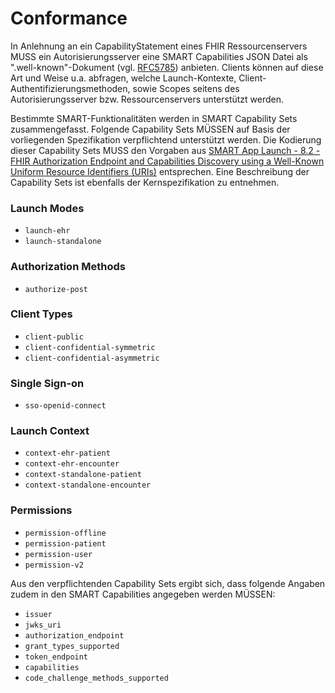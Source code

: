 # Conformance

In Anlehnung an ein CapabilityStatement eines FHIR Ressourcenservers MUSS ein Autorisierungsserver eine SMART Capabilities JSON Datei als ".well-known"-Dokument (vgl. [RFC5785](https://datatracker.ietf.org/doc/html/rfc5785)) anbieten. Clients können auf diese Art und Weise u.a. abfragen, welche Launch-Kontexte, Client-Authentifizierungsmethoden, sowie Scopes seitens des Autorisierungsserver bzw. Ressourcenservers unterstützt werden.

Bestimmte SMART-Funktionalitäten werden in SMART Capability Sets zusammengefasst. Folgende Capability Sets MÜSSEN auf Basis der vorliegenden Spezifikation verpflichtend unterstützt werden. Die Kodierung dieser Capability Sets MUSS den Vorgaben aus [SMART App Launch - 8.2 - FHIR Authorization Endpoint and Capabilities Discovery using a Well-Known Uniform Resource Identifiers (URIs)](https://hl7.org/fhir/smart-app-launch/STU2/conformance.html#using-well-known) entsprechen. Eine Beschreibung der Capability Sets ist ebenfalls der Kernspezifikation zu entnehmen.

### Launch Modes

* ```launch-ehr```
* ```launch-standalone```

### Authorization Methods

* ```authorize-post```

### Client Types
   
* ```client-public```
* ```client-confidential-symmetric```
* ```client-confidential-asymmetric```

### Single Sign-on

* ```sso-openid-connect```

### Launch Context
    
* ```context-ehr-patient```
* ```context-ehr-encounter```
* ```context-standalone-patient```
* ```context-standalone-encounter```

### Permissions
    
* ```permission-offline```
* ```permission-patient```
* ```permission-user```
* ```permission-v2```

Aus den verpflichtenden Capability Sets ergibt sich, dass folgende Angaben zudem in den SMART Capabilities angegeben werden MÜSSEN:

* ```issuer```
* ```jwks_uri```
* ```authorization_endpoint```
* ```grant_types_supported```
* ```token_endpoint```
* ```capabilities```
* ```code_challenge_methods_supported```